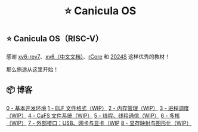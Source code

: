 <h1 align="center">⭐ Canicula OS</h1>

## ⭐ Canicula OS（RISC-V）

感谢 [xv6-rev7](https://pdos.csail.mit.edu/6.828/2012/xv6/book-rev7.pdf)、[xv6（中文文档）](https://th0ar.gitbooks.io/xv6-chinese/content/)、[rCore](https://rcore-os.cn/rCore-Tutorial-Book-v3/index.html) 和 [2024S](https://learningos.cn/rCore-Tutorial-Guide-2024S) 这样优秀的教材！

那么旅途从这里开始！

## 📦 博客

[0 - 基本开发环境](blog/dev-environment.md)
[1 - ELF 文件格式（WIP）](efi.md)
[2 - 内存管理（WIP）](mm.md)
[3 - 进程调度（WIP）](process.md)
[4 - CaFS 文件系统（WIP）](fs.md)
[5 - 线程、线程通信（WIP）](thread.md)
[6 - 多核（WIP）](muilt-core.md)
[7 - 外部接口：USB、网卡与显卡（WIP](extend-interface.md)
[8 - 显存映射与图形化（WIP）](graphics.md)
